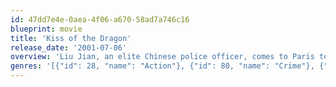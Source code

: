 ```yaml
---
id: 47dd7e4e-0aea-4f06-a670-58ad7a746c16
blueprint: movie
title: 'Kiss of the Dragon'
release_date: '2001-07-06'
overview: 'Liu Jian, an elite Chinese police officer, comes to Paris to arrest a Chinese drug lord. When Jian is betrayed by a French officer and framed for murder, he must go into hiding and find new allies.'
genres: '[{"id": 28, "name": "Action"}, {"id": 80, "name": "Crime"}, {"id": 53, "name": "Thriller"}]'
---
```

